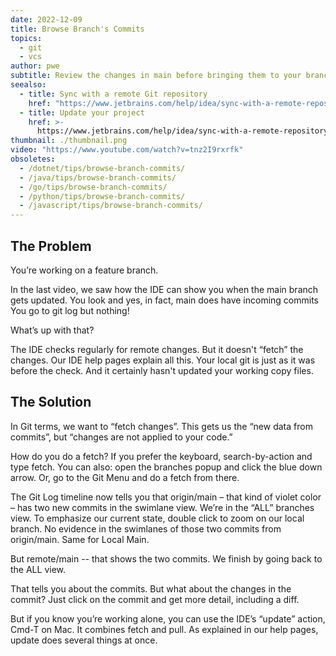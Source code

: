 ```yaml
---
date: 2022-12-09
title: Browse Branch's Commits
topics:
  - git
  - vcs
author: pwe
subtitle: Review the changes in main before bringing them to your branch.
seealso:
  - title: Sync with a remote Git repository
    href: "https://www.jetbrains.com/help/idea/sync-with-a-remote-repository.html"
  - title: Update your project
    href: >-
      https://www.jetbrains.com/help/idea/sync-with-a-remote-repository.html#update
thumbnail: ./thumbnail.png
video: "https://www.youtube.com/watch?v=tnz2I9rxrfk"
obsoletes:
  - /dotnet/tips/browse-branch-commits/
  - /java/tips/browse-branch-commits/
  - /go/tips/browse-branch-commits/
  - /python/tips/browse-branch-commits/
  - /javascript/tips/browse-branch-commits/
---
```


## The Problem

You’re working on a feature branch.

In the last video, we saw how the IDE can show you when the main branch gets updated.
You look and yes, in fact, main does have incoming commits
You go to git log but nothing!

What’s up with that?

The IDE checks regularly for remote changes.
But it doesn't “fetch” the changes.
Our IDE help pages explain all this.
Your local git is just as it was before the check.
And it certainly hasn't updated your working copy files.

## The Solution

In Git terms, we want to “fetch changes”.
This gets us the “new data from commits”, but “changes are not applied to your code.”

How do you do a fetch?
If you prefer the keyboard, search-by-action and type fetch.
You can also: open the branches popup and click the blue down arrow.
Or, go to the Git Menu and do a fetch from there.

The Git Log timeline now tells you that origin/main – that kind of violet color – has two new commits in the swimlane view.
We’re in the “ALL” branches view.
To emphasize our current state, double click to zoom on our local branch.
No evidence in the swimlanes of those two commits from origin/main.
Same for Local Main.

But remote/main -- that shows the two commits.
We finish by going back to the ALL view.

That tells you about the commits.
But what about the changes in the commit?
Just click on the commit and get more detail, including a diff.

But if you know you’re working alone, you can use the IDE’s “update” action, Cmd-T on Mac.
It combines fetch and pull.
As explained in our help pages, update does several things at once.

